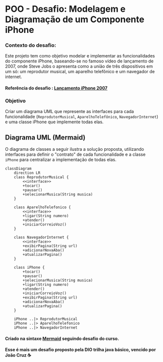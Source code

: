 # POO - Desafio: Modelagem e Diagramação de um Componente iPhone
### Contexto do desafio:
Este projeto tem como objetivo modelar e implementar as funcionalidades do componente iPhone, baseando-se no famoso vídeo de lançamento de 2007, onde Steve Jobs o apresenta como a união de três dispositivos em um só: um reprodutor musical, um aparelho telefônico e um navegador de internet.

#### Referência do desafio : [Lançamento iPhone 2007](https://www.youtube.com/watch?v=9ou608QQRq8) 

### Objetivo
Criar um diagrama UML que represente as interfaces para cada funcionalidade (`ReprodutorMusical`, `AparelhoTelefônico`, `NavegadorInternet`) e uma classe iPhone que implemente todas elas.

## Diagrama UML (Mermaid)

O diagrama de classes a seguir ilustra a solução proposta, utilizando interfaces para definir o "contrato" de cada funcionalidade e a classe `iPhone` para centralizar a implementação de todas elas.
```mermaid
classDiagram
    direction LR
    class ReprodutorMusical {
        <<interface>>
        +tocar()
        +pausar()
        +selecionarMusica(String musica)
    }

    class AparelhoTelefonico {
        <<interface>>
        +ligar(String numero)
        +atender()
        +iniciarCorreioVoz()
    }

    class NavegadorInternet {
        <<interface>>
        +exibirPagina(String url)
        +adicionarNovaAba()
        +atualizarPagina()
    }

    class iPhone {
        +tocar()
        +pausar()
        +selecionarMusica(String musica)
        +ligar(String numero)
        +atender()
        +iniciarCorreioVoz()
        +exibirPagina(String url)
        +adicionarNovaAba()
        +atualizarPagina()
    }

    iPhone ..|> ReprodutorMusical
    iPhone ..|> AparelhoTelefonico
    iPhone ..|> NavegadorInternet
```

#### Criado na sintaxe [Mermaid](https://mermaid.js.org/) seguindo desafio do curso.

#### Esse é mais um desafio proposto pela DIO trilha java básico, vencido por João Cruz ☕

